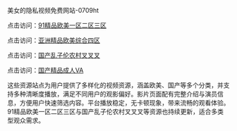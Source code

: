 美女的隐私视频免费网站-0709ht

点击访问：<a href="https://heiliaozj3tjd.pages.dev">91精品欧美一区二区三区</a>

点击访问：<a href="https://heiliaoe8ajia.pages.dev">亚洲精品欧美综合四区</a>

点击访问：<a href="https://heiliaoxqkkct.pages.dev">国产乱子伦农村叉叉叉</a>

点击访问：<a href="https://heiliaoxwd5i8.pages.dev">国产精品成人VA</a>

这些资源站点为用户提供了多样化的视频资源，涵盖欧美、国产等多个分类，并支持多种清晰度播放，满足不同用户的观影偏好。影片页面配有完整介绍与演员信息，方便用户快速筛选内容。平台播放稳定，无卡顿现象，带来流畅的观看体验。91精品欧美一区二区三区与国产乱子伦农村叉叉叉等资源也持续更新，适合多类型观众需求。

<span style="display:none;">[Canonical link](https://github.com/met20250709/met8 ）</span>
